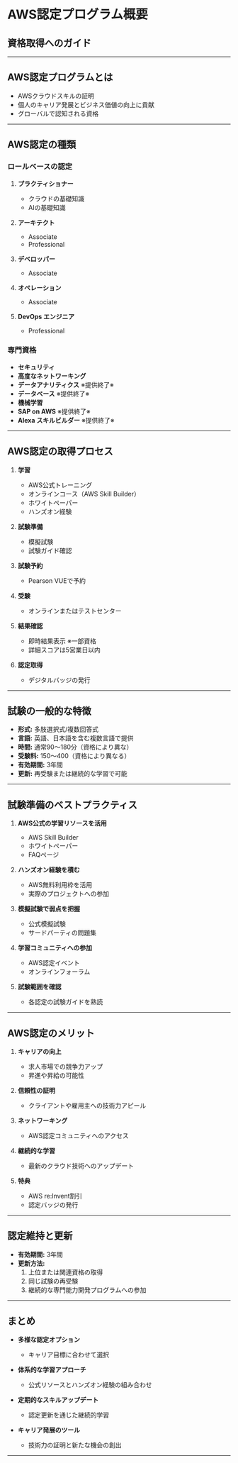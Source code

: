 # AWS認定プログラム概要
## 資格取得へのガイド

---

## AWS認定プログラムとは

- AWSクラウドスキルの証明
- 個人のキャリア発展とビジネス価値の向上に貢献
- グローバルで認知される資格

---

## AWS認定の種類

### ロールベースの認定
1. **プラクティショナー**
   - クラウドの基礎知識
   - AIの基礎知識

2. **アーキテクト**
   - Associate
   - Professional

3. **デベロッパー**
   - Associate

4. **オペレーション**
   - Associate

5. **DevOps エンジニア**
   - Professional


### 専門資格
- **セキュリティ**
- **高度なネットワーキング**
- **データアナリティクス** ※提供終了※
- **データベース** ※提供終了※
- **機械学習**
- **SAP on AWS** ※提供終了※
- **Alexa スキルビルダー** ※提供終了※

---

## AWS認定の取得プロセス

1. **学習**
   - AWS公式トレーニング
   - オンラインコース（AWS Skill Builder）
   - ホワイトペーパー
   - ハンズオン経験

2. **試験準備**
   - 模擬試験
   - 試験ガイド確認

3. **試験予約**
   - Pearson VUEで予約

4. **受験**
   - オンラインまたはテストセンター

5. **結果確認**
   - 即時結果表示 ※一部資格
   - 詳細スコアは5営業日以内

6. **認定取得**
   - デジタルバッジの発行

---

## 試験の一般的な特徴

- **形式:** 多肢選択式/複数回答式
- **言語:** 英語、日本語を含む複数言語で提供
- **時間:** 通常90〜180分（資格により異な）
- **受験料:** $150〜$400（資格により異なる）
- **有効期間:** 3年間
- **更新:** 再受験または継続的な学習で可能

---

## 試験準備のベストプラクティス

1. **AWS公式の学習リソースを活用**
   - AWS Skill Builder
   - ホワイトペーパー
   - FAQページ

2. **ハンズオン経験を積む**
   - AWS無料利用枠を活用
   - 実際のプロジェクトへの参加

3. **模擬試験で弱点を把握**
   - 公式模擬試験
   - サードパーティの問題集

4. **学習コミュニティへの参加**
   - AWS認定イベント
   - オンラインフォーラム

5. **試験範囲を確認**
   - 各認定の試験ガイドを熟読

---

## AWS認定のメリット

1. **キャリアの向上**
   - 求人市場での競争力アップ
   - 昇進や昇給の可能性

2. **信頼性の証明**
   - クライアントや雇用主への技術力アピール

3. **ネットワーキング**
   - AWS認定コミュニティへのアクセス

4. **継続的な学習**
   - 最新のクラウド技術へのアップデート

5. **特典**
   - AWS re:Invent割引
   - 認定バッジの発行

---

## 認定維持と更新

- **有効期間:** 3年間
- **更新方法:**
  1. 上位または関連資格の取得
  2. 同じ試験の再受験
  3. 継続的な専門能力開発プログラムへの参加

---

## まとめ

- **多様な認定オプション**
  - キャリア目標に合わせて選択

- **体系的な学習アプローチ**
  - 公式リソースとハンズオン経験の組み合わせ

- **定期的なスキルアップデート**
  - 認定更新を通じた継続的学習

- **キャリア発展のツール**
  - 技術力の証明と新たな機会の創出

---
